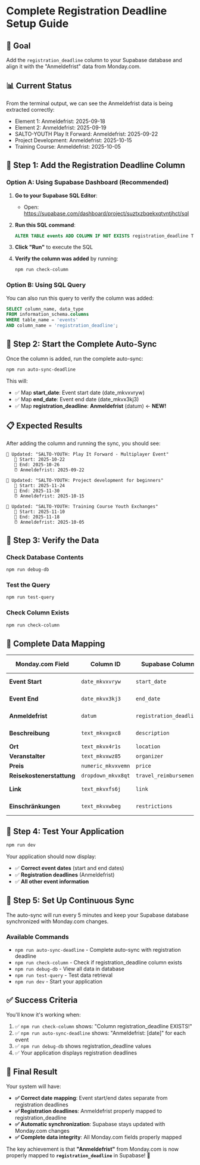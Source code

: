 # Complete Registration Deadline Setup Guide

## 🎯 **Goal**
Add the `registration_deadline` column to your Supabase database and align it with the "Anmeldefrist" data from Monday.com.

## 📊 **Current Status**
From the terminal output, we can see the Anmeldefrist data is being extracted correctly:
- Element 1: Anmeldefrist: 2025-09-18
- Element 2: Anmeldefrist: 2025-09-19  
- SALTO-YOUTH Play It Forward: Anmeldefrist: 2025-09-22
- Project Development: Anmeldefrist: 2025-10-15
- Training Course: Anmeldefrist: 2025-10-05

## 🔧 **Step 1: Add the Registration Deadline Column**

### **Option A: Using Supabase Dashboard (Recommended)**

1. **Go to your Supabase SQL Editor**:
   - Open: https://supabase.com/dashboard/project/suztxzbqekxqtvntjhct/sql

2. **Run this SQL command**:
   ```sql
   ALTER TABLE events ADD COLUMN IF NOT EXISTS registration_deadline TEXT;
   ```

3. **Click "Run"** to execute the SQL

4. **Verify the column was added** by running:
   ```bash
   npm run check-column
   ```

### **Option B: Using SQL Query**
You can also run this query to verify the column was added:
```sql
SELECT column_name, data_type 
FROM information_schema.columns 
WHERE table_name = 'events' 
AND column_name = 'registration_deadline';
```

## 🔄 **Step 2: Start the Complete Auto-Sync**

Once the column is added, run the complete auto-sync:

```bash
npm run auto-sync-deadline
```

This will:
- ✅ Map **start_date**: Event start date (date_mkvxvryw)
- ✅ Map **end_date**: Event end date (date_mkvx3kj3)  
- ✅ Map **registration_deadline**: **Anmeldefrist** (datum) ← **NEW!**

## 📋 **Expected Results**

After adding the column and running the sync, you should see:

```
🔄 Updated: "SALTO-YOUTH: Play It Forward - Multiplayer Event"
   📅 Start: 2025-10-22
   📅 End: 2025-10-26
   ⏰ Anmeldefrist: 2025-09-22

🔄 Updated: "SALTO-YOUTH: Project development for beginners"
   📅 Start: 2025-11-24
   📅 End: 2025-11-30
   ⏰ Anmeldefrist: 2025-10-15

🔄 Updated: "SALTO-YOUTH: Training Course Youth Exchanges"
   📅 Start: 2025-11-10
   📅 End: 2025-11-18
   ⏰ Anmeldefrist: 2025-10-05
```

## 🧪 **Step 3: Verify the Data**

### **Check Database Contents**
```bash
npm run debug-db
```

### **Test the Query**
```bash
npm run test-query
```

### **Check Column Exists**
```bash
npm run check-column
```

## 🎯 **Complete Data Mapping**

| Monday.com Field | Column ID | Supabase Column | Example Value |
|------------------|-----------|-----------------|---------------|
| **Event Start** | `date_mkvxvryw` | `start_date` | 2025-10-22 |
| **Event End** | `date_mkvx3kj3` | `end_date` | 2025-10-26 |
| **Anmeldefrist** | `datum` | `registration_deadline` | 2025-09-22 |
| **Beschreibung** | `text_mkvxgxc8` | `description` | Event description |
| **Ort** | `text_mkvx4r1s` | `location` | Chemnitz |
| **Veranstalter** | `text_mkvxwz85` | `organizer` | Youth BCN |
| **Preis** | `numeric_mkvxvemn` | `price` | Event price |
| **Reisekostenerstattung** | `dropdown_mkvx8qt` | `travel_reimbursement` | Yes/No |
| **Link** | `text_mkvxfs6j` | `link` | Registration link |
| **Einschränkungen** | `text_mkvxwbeg` | `restrictions` | Event restrictions |

## 🚀 **Step 4: Test Your Application**

```bash
npm run dev
```

Your application should now display:
- ✅ **Correct event dates** (start and end dates)
- ✅ **Registration deadlines** (Anmeldefrist)
- ✅ **All other event information**

## 🔄 **Step 5: Set Up Continuous Sync**

The auto-sync will run every 5 minutes and keep your Supabase database synchronized with Monday.com changes.

### **Available Commands**

- `npm run auto-sync-deadline` - Complete auto-sync with registration deadline
- `npm run check-column` - Check if registration_deadline column exists
- `npm run debug-db` - View all data in database
- `npm run test-query` - Test data retrieval
- `npm run dev` - Start your application

## ✅ **Success Criteria**

You'll know it's working when:

1. ✅ `npm run check-column` shows: "Column registration_deadline EXISTS!"
2. ✅ `npm run auto-sync-deadline` shows: "Anmeldefrist: [date]" for each event
3. ✅ `npm run debug-db` shows registration_deadline values
4. ✅ Your application displays registration deadlines

## 🎊 **Final Result**

Your system will have:
- **✅ Correct date mapping**: Event start/end dates separate from registration deadlines
- **✅ Registration deadlines**: Anmeldefrist properly mapped to registration_deadline
- **✅ Automatic synchronization**: Supabase stays updated with Monday.com changes
- **✅ Complete data integrity**: All Monday.com fields properly mapped

The key achievement is that **"Anmeldefrist"** from Monday.com is now properly mapped to **`registration_deadline`** in Supabase! 🎯

